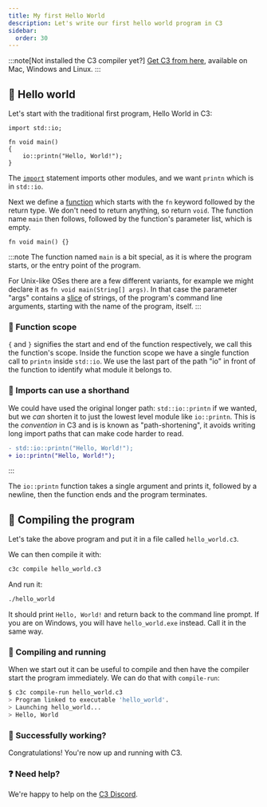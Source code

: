 ```yaml
---
title: My first Hello World
description: Let's write our first hello world program in C3
sidebar:
  order: 30
---
```


:::note[Not installed the C3 compiler yet?]
[Get C3 from here](../../install-c3/prebuilt-binaries/), available on Mac, Windows and Linux.
:::

## 👋 Hello world
Let's start with the traditional first program, Hello World in C3:

```c3
import std::io;

fn void main()
{
    io::printn("Hello, World!");
}
```

The [`import`]((/language-fundamentals/modules/#importing-modules)) statement imports other modules, and we want `printn` which
is in `std::io`.

Next we define a [function](/language-fundamentals/functions/) which starts with the `fn` keyword followed by the return type. We don't need to return anything, so return `void`. The function name `main` then follows, followed by the function's parameter list, which is empty.
```c3
fn void main() {}
```

:::note
The function named `main` is a bit special, as it is where the program starts, or the entry point of the program.

For Unix-like OSes there are a few different variants, for example we might declare it as `fn void main(String[] args)`. In that case the parameter "args" contains a [slice](/language-common/arrays/#slice) of strings, of the program's command line arguments, starting with the name of the program, itself.
:::


### 🔭 Function scope
`{` and `}` signifies the start and end of the function respectively, 
we call this the function's scope. Inside the function scope we have a single function 
call to `printn` inside `std::io`. We use the last part of the path "io" in front of
the function to identify what module it belongs to.

### 📏 Imports can use a shorthand
We could have used the original longer path: `std::io::printn`
if we wanted, but we *can* shorten it to just the lowest level module like `io::printn`. This is the *convention* in C3 and is is known as "path-shortening", it avoids writing long import paths that can make code harder to read.

```diff lang="cpp"
- std::io::printn("Hello, World!");
+ io::printn("Hello, World!");

```
:::

The `io::printn` function takes a single argument and prints it, followed by a newline, then the function ends and the program terminates.


## 🔧 Compiling the program

Let's take the above program and put it in a file called `hello_world.c3`.

We can then compile it with:

```bash 
c3c compile hello_world.c3
```

And run it:

```bash
./hello_world
```

It should print `Hello, World!` and return back to the command line prompt. 
If you are on Windows, you will have `hello_world.exe` instead. Call it in the same way.

### 🏃 Compiling and running

When we start out it can be useful to compile and then have the compiler start the
program immediately. We can do that with `compile-run`:

```bash {4}
$ c3c compile-run hello_world.c3
> Program linked to executable 'hello_world'.
> Launching hello_world...
> Hello, World
```

### 🎉 Successfully working? 
Congratulations! You're now up and running with C3.

### ❓ Need help?
We're happy to help on the [C3 Discord](https://discord.gg/qN76R87).
